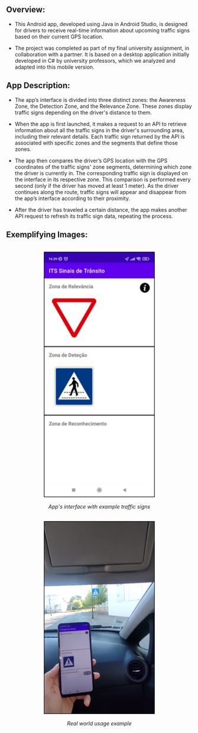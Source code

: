 ## Overview:

- This Android app, developed using Java in Android Studio, is designed for drivers to receive real-time information about upcoming traffic signs based on their current GPS location.

- The project was completed as part of my final university assignment, in collaboration with a partner. It is based on a desktop application initially developed in C# by university professors, which we analyzed and adapted into this mobile version.

## App Description:

- The app’s interface is divided into three distinct zones: the Awareness Zone, the Detection Zone, and the Relevance Zone. These zones display traffic signs depending on the driver's distance to them.

- When the app is first launched, it makes a request to an API to retrieve information about all the traffic signs in the driver's surrounding area, including their relevant details. Each traffic sign returned by the API is associated with specific zones and the segments that define those zones.

- The app then compares the driver’s GPS location with the GPS coordinates of the traffic signs' zone segments, determining which zone the driver is currently in. The corresponding traffic sign is displayed on the interface in its respective zone. This comparison is performed every second (only if the driver has moved at least 1 meter). As the driver continues along the route, traffic signs will appear and disappear from the app’s interface according to their proximity.

- After the driver has traveled a certain distance, the app makes another API request to refresh its traffic sign data, repeating the process.

## Exemplifying Images:

<br>

<div align="center">
    <img src="readme_images/interface.png" width="300px" alt="App Interface Screenshot 1" style="margin-right: 20;">  
</div>
<p align="center"><i>App's interface with example traffic signs</i></p>

<br>

<div align="center">
    <img src="readme_images/real_example.png" width="300px" alt="App Interface Screenshot 2" style="margin-left: 20;">
</div>
<p align="center"><i>Real world usage example</i></p>
